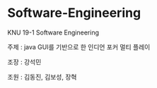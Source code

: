 # Software-Engineering
KNU 19-1 Software Engineering

주제 : java GUI를 기반으로 한 인디언 포커 멀티 플레이

조장 : 강석민

조원 : 김동진, 김보성, 장혁
